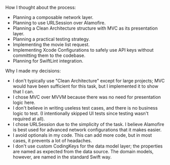 How I thought about the process:

- Planning a composable network layer.
- Planning to use URLSession over Alamofire.
- Planning a Clean Architecture structure with MVC as its presentation layer.
- Planning a practical testing strategy.
- Implementing the movie list request.
- Implementing Xcode Configurations to safely use API keys without committing them to the codebase.
- Planning for SwiftLint integration.


Why I made my decisions:
- I don't typically use "Clean Architecture" except for large projects; MVC would have been sufficient for this task, but I implemented it to show that I can.
- I chose MVC over MVVM because there was no need for presentation logic here.
- I don't believe in writing useless test cases, and there is no business logic to test. (I intentionally skipped UI tests since testing wasn't required at all).
- I chose URLSession due to the simplicity of the task. I believe Alamofire is best used for advanced network configurations that it makes easier.
- I avoid optionals in my code. This can add more code, but in most cases, it prevents a lot of headaches.
- I don't use custom CodingKeys for the data model layer; the properties are named as expected from the data source. The domain models, however, are named in the standard Swift way.